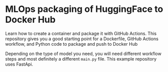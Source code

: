# MLOps packaging of HuggingFace to Docker Hub
Learn how to create a container and package it with GitHub Actions. This repository gives you a good starting point for a Dockerfile, GitHub Actions workflow, and Python code to package and push to Docker Hub

Depending on the type of model you need, you will need different workflow steps and most definitely a different `main.py` file. This example repository uses FastApi.
